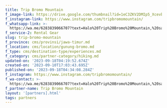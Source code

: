 ```yaml
---
title: Trip Bromo Mountain
f_image-link: https://drive.google.com/thumbnail?id=1eC3ZKV2DMIp5_Xcevb2Ip08DLXiOU_Pw
f_instagram-link: https://www.instagram.com/tripbromomountain/
f_whatsapp-link: >-
  https://wa.me/6283839066707?text=Halo%20Trip%20Bromo%20Mountain,%20saya%20dapat%20info%20dari%20@loocale.id%20dan%20punya%20pertanyaan
f_service-2: Rental Gear
slug: trip-bromo-mountain
f_province: cms/provinsi/jawa-timur.md
f_location: cms/location/gunung-bromo.md
f_type: cms/destination-type/experiences.md
f_category: cms/partner-category/hiking.md
updated-on: '2023-09-18T04:19:52.674Z'
created-on: '2023-09-10T17:03:43.695Z'
published-on: '2023-09-18T04:34:08.284Z'
f_instagram: https://www.instagram.com/tripbromomountain/
f_wa-contact: >-
  https://wa.me/6283839066707?text=Halo%20Trip%20Bromo%20Mountain,%20saya%20dapat%20info%20dari%20@loocale.id%20dan%20punya%20pertanyaan
f_partner-name: Trip Bromo Mountain
layout: '[partners].html'
tags: partners
---
```



